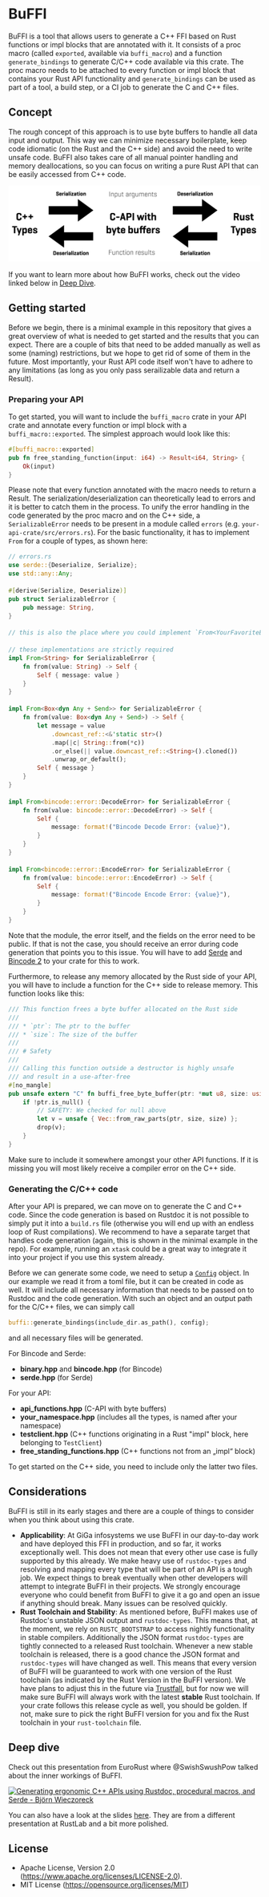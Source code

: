 # BuFFI

BuFFI is a tool that allows users to generate a C++ FFI based on Rust functions or impl blocks that are annotated with it. It consists of a proc macro (called `exported`, available via `buffi_macro`) and a function `generate_bindings` to generate C/C++ code available via this crate. The proc macro needs to be attached to every function or impl block that contains your Rust API functionality and `generate_bindings` can be used as part of a tool, a build step, or a CI job to generate the C and C++ files.

## Concept

The rough concept of this approach is to use byte buffers to handle all data input and output. This way we can minimize necessary boilerplate, keep code idiomatic (on the Rust and the C++ side) and avoid the need to write unsafe code. BuFFI also takes care of all manual pointer handling and memory deallocations, so you can focus on writing a pure Rust API that can be easily accessed from C++ code.

![](readme_images/schema.png)

If you want to learn more about how BuFFI works, check out the video linked below in [Deep Dive](#deep-dive).

## Getting started

Before we begin, there is a minimal example in this repository that gives a great overview of what is needed to get started and the results that you can expect. There are a couple of bits that need to be added manually as well as some (naming) restrictions, but we hope to get rid of some of them in the future. Most importantly, your Rust API code itself won't have to adhere to any limitations (as long as you only pass serailizable data and return a Result).

### Preparing your API

To get started, you will want to include the `buffi_macro` crate in your API crate and annotate every function or impl block with a `buffi_macro::exported`. The simplest approach would look like this:

```Rust
#[buffi_macro::exported]
pub fn free_standing_function(input: i64) -> Result<i64, String> {
    Ok(input)
}
```

Please note that every function annotated with the macro needs to return a Result. The serialization/deserialization can theoretically lead to errors and it is better to catch them in the process. To unify the error handling in the code generated by the proc macro and on the C++ side, a `SerializableError` needs to be present in a module called `errors` (e.g. `your-api-crate/src/errors.rs`). For the basic functionality, it has to implement `From` for a couple of types, as shown here:

```Rust
// errors.rs
use serde::{Deserialize, Serialize};
use std::any::Any;

#[derive(Serialize, Deserialize)]
pub struct SerializableError {
    pub message: String,
}

// this is also the place where you could implement `From<YourFavoriteErrorType>`

// these implementations are strictly required
impl From<String> for SerializableError {
    fn from(value: String) -> Self {
        Self { message: value }
    }
}

impl From<Box<dyn Any + Send>> for SerializableError {
    fn from(value: Box<dyn Any + Send>) -> Self {
        let message = value
            .downcast_ref::<&'static str>()
            .map(|c| String::from(*c))
            .or_else(|| value.downcast_ref::<String>().cloned())
            .unwrap_or_default();
        Self { message }
    }
}

impl From<bincode::error::DecodeError> for SerializableError {
    fn from(value: bincode::error::DecodeError) -> Self {
        Self {
            message: format!("Bincode Decode Error: {value}"),
        }
    }
}

impl From<bincode::error::EncodeError> for SerializableError {
    fn from(value: bincode::error::EncodeError) -> Self {
        Self {
            message: format!("Bincode Encode Error: {value}"),
        }
    }
}

```

Note that the module, the error itself, and the fields on the error need to be public. If that is not the case, you should receive an error during code generation that points you to this issue. You will have to add [Serde](https://crates.io/crates/serde) and [Bincode 2](https://crates.io/crates/bincode) to your crate for this to work.

Furthermore, to release any memory allocated by the Rust side of your API, you will have to include a function for the C++ side to release memory. This function looks like this:

```Rust
/// This function frees a byte buffer allocated on the Rust side
///
/// * `ptr`: The ptr to the buffer
/// * `size`: The size of the buffer
///
/// # Safety
///
/// Calling this function outside a destructor is highly unsafe
/// and result in a use-after-free
#[no_mangle]
pub unsafe extern "C" fn buffi_free_byte_buffer(ptr: *mut u8, size: usize) {
    if !ptr.is_null() {
        // SAFETY: We checked for null above
        let v = unsafe { Vec::from_raw_parts(ptr, size, size) };
        drop(v);
    }
}

```

Make sure to include it somewhere amongst your other API functions. If it is missing you will most likely receive a compiler error on the C++ side.

### Generating the C/C++ code

After your API is prepared, we can move on to generate the C and C++ code. Since the code generation is based on Rustdoc it is not possible to simply put it into a `build.rs` file (otherwise you will end up with an endless loop of Rust compilations). We recommend to have a separate target that handles code generation (again, this is shown in the minimal example in the repo). For example, running an `xtask` could be a great way to integrate it into your project if you use this system already.

Before we can generate some code, we need to setup a [`Config`](https://docs.rs/buffi/latest/buffi/struct.Config.html) object. In our example we read it from a toml file, but it can be created in code as well. It will include all necessary information that needs to be passed on to Rustdoc and the code generation. With such an object and an output path for the C/C++ files, we can simply call
```Rust
buffi::generate_bindings(include_dir.as_path(), config);
```
and all necessary files will be generated.

For Bincode and Serde:
* **binary.hpp** and **bincode.hpp** (for Bincode)
* **serde.hpp** (for Serde)

For your API:
* **api_functions.hpp** (C-API with byte buffers)
* **your_namespace.hpp** (includes all the types, is named after your namespace)
* **testclient.hpp** (C++ functions originating in a Rust "impl" block, here belonging to `TestClient`)
* **free_standing_functions.hpp** (C++ functions not from an „impl“ block)

To get started on the C++ side, you need to include only the latter two files.

## Considerations

BuFFI is still in its early stages and there are a couple of things to consider when you think about using this crate.

* **Applicability**: At GiGa infosystems we use BuFFI in our day-to-day work and have deployed this FFI in production, and so far, it works exceptionally well. This does not mean that every other use case is fully supported by this already. We make heavy use of `rustdoc-types` and resolving and mapping every type that will be part of an API is a tough job. We expect things to break eventually when other developers will attempt to integrate BuFFI in their projects. We strongly encourage everyone who could benefit from BuFFI to give it a go and open an issue if anything should break. Many issues can be resolved quickly.
* **Rust Toolchain and Stability**: As mentioned before, BuFFI makes use of Rustdoc's unstable JSON output and `rustdoc-types`. This means that, at the moment, we rely on `RUSTC_BOOTSTRAP` to access nightly functionality in stable compilers. Additionally the JSON format `rustdoc-types` are tightly connected to a released Rust toolchain. Whenever a new stable toolchain is released, there is a good chance the JSON format and `rustdoc-types` will have changed as well. This means that every version of BuFFI will be guaranteed to work with one version of the Rust toolchain (as indicated by the Rust Version in the BuFFI version). We have plans to adjust this in the future via [Trustfall](https://crates.io/crates/trustfall_rustdoc), but for now we will make sure BuFFI will always work with the latest **stable** Rust toolchain. If your crate follows this release cycle as well, you should be golden. If not, make sure to pick the right BuFFI version for you and fix the Rust toolchain in your `rust-toolchain` file.

## Deep dive

Check out this presentation from EuroRust where @SwishSwushPow talked about the inner workings of BuFFI.

[![Generating ergonomic C++ APIs using Rustdoc, procedural macros, and Serde - Björn Wieczoreck](https://markdown-videos-api.jorgenkh.no/url?url=https%3A%2F%2Fwww.youtube.com%2Fwatch%3Fv%3D0q6OFUovDnQ%26t%3D4s)](https://www.youtube.com/watch?v=0q6OFUovDnQ)

You can also have a look at the slides [here](knowledge/RustLab2024.pdf). They are from a different presentation at RustLab and a bit more polished.

## License

* Apache License, Version 2.0 (https://www.apache.org/licenses/LICENSE-2.0).
* MIT License (https://opensource.org/licenses/MIT)

